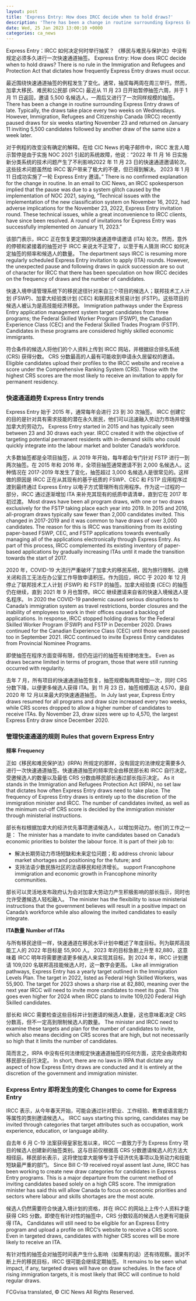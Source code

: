 ```yaml
---
layout: post
title: 'Express Entry: How does IRCC decide when to hold draws?'
description: 'There has been a change in routine surrounding Express Entry draws of late. Typically, the draws take place every two weeks on Wednesdays. However, Immigration, Refugees and Citizenship Canada (IRCC) recently paused draws for six weeks starting November 23 and returned on January 11 inviting 5,500 candidates followed by another draw of the same size […]'
date: Wed, 25 Jan 2023 13:00:10 +0000
categories: ca_news
---
```


Express Entry：IRCC 如何决定何时举行抽奖？ 《移民与难民与保护法》中没有规定必须多久进行一次快速通道抽签。	Express Entry: How does IRCC decide when to hold draws? There is no rule in the Immigration and Refugees and Protection Act that dictates how frequently Express Entry draws must occur.
	
最近围绕快速通道抽签的例程发生了变化。通常，抽奖每两周在周三举行。然而，加拿大移民、难民和公民部 (IRCC) 最近从 11 月 23 日开始暂停抽签六周，并于 1 月 11 日返回，邀请 5,500 名候选人，一周后又进行了一次同样规模的抽签。	There has been a change in routine surrounding Express Entry draws of late. Typically, the draws take place every two weeks on Wednesdays. However, Immigration, Refugees and Citizenship Canada (IRCC) recently paused draws for six weeks starting November 23 and returned on January 11 inviting 5,500 candidates followed by another draw of the same size a week later.
	
对于例程的改变没有确定的解释。在给 CIC News 的电子邮件中，IRCC 发言人暗示暂停是由于实施 NOC 2021 引起的系统故障，他说：“2022 年 11 月 16 日实施新分类系统的技术问题产生了不利影响2022 年 11 月 23 日的快速通道邀请轮次。这些技术问题虽然给 IRCC 客户带来了极大的不便，但已得到解决。 2023 年 1 月 11 日成功实施了一轮 Express Entry 邀请。”	There is no confirmed explanation for the change in routine. In an email to CIC News, an IRCC spokesperson implied that the pause was due to a system glitch caused by the implementation of NOC 2021, saying, “Technical issues with the implementation of the new classification system on November 16, 2022, had adverse implications for the November 23, 2022, Express Entry invitation round. These technical issues, while a great inconvenience to IRCC clients, have since been resolved. A round of invitations for Express Entry was successfully implemented on January 11, 2023.”
	
该部门表示，IRCC 正在恢复更定期的快速通道申请邀请 (ITA) 轮次。然而，意外的停顿和紧接着的抽签对于 IRCC 来说太不正常了，以至于有人猜测 IRCC 如何决定抽签的频率和候选人的数量。	The department says IRCC is resuming more regularly scheduled Express Entry invitation to apply (ITA) rounds. However, the unexpected pause and following draws in quick succession are so out of character for IRCC that there has been speculation on how IRCC decides on the frequency of draws and the number of candidates.
	
快速入境申请管理系统下的移民途径针对来自三个项目的候选人；联邦技术工人计划 (FSWP)、加拿大经验类计划 (CEC) 和联邦技术贸易计划 (FSTP)。这些项目的候选人被认为是高技能经济移民。	Immigration pathways under the Express Entry application management system target candidates from three programs; the Federal Skilled Worker Program (FSWP), the Canadian Experience Class (CEC) and the Federal Skilled Trades Program (FSTP). Candidates in these programs are considered highly skilled economic immigrants.
	
符合条件的候选人将他们的个人资料上传到 IRCC 网站，并根据综合排名系统 (CRS) 获得分数。 CRS 分数最高的人最有可能收到申请永久居留权的邀请。	Eligible candidates upload their profiles to the IRCC website and receive a score under the Comprehensive Ranking System (CRS). Those with the highest CRS scores are the most likely to receive an invitation to apply for permanent residency.
	
### 快速通道趋势	Express Entry trends
	
Express Entry 始于 2015 年，通常每年会进行 23 到 30 次抽签。 IRCC 创建它的目的是针对具有需求技能的潜在永久居民，他们可以迅速融入劳动力市场并增强加拿大的劳动力。	Express Entry started in 2015 and has typically seen between 23 and 30 draws each year. IRCC created it with the objective of targeting potential permanent residents with in-demand skills who could quickly integrate into the labour market and bolster Canada’s workforce.
	
大多数抽签都是全项目抽签，从 2019 年开始，每年都会专门针对 FSTP 进行一到两次抽签。在 2015 年和 2016 年，全项目抽签通常邀请不到 2,000 名候选人。这种情况在 2017-2019 年发生了变化，抽签超过 3,000 名候选人是很常见的。这样做的原因是 IRCC 正在从其现有的基于纸质的 FSWP、CEC 和 FSTP 应用程序过渡到最终通过 Express Entry 以电子方式管理所有应用程序。作为这一过程的一部分，IRCC 通过逐渐增加 ITA 来补充其现有的纸质申请清单，直到它在 2017 年初过渡。	Most draws have been all program draws, with one or two draws exclusively for the FSTP taking place each year into 2019. In 2015 and 2016, all-program draws typically saw fewer than 2,000 candidates invited. This changed in 2017-2019 and it was common to have draws of over 3,000 candidates. The reason for this is IRCC was transitioning from its existing paper-based FSWP, CEC, and FSTP applications towards eventually managing all of the applications electronically through Express Entry. As part of this process, IRCC complemented its existing inventory of paper-based applications by gradually increasing ITAs until it made the transition towards the start of 2017.
	
2020 年，COVID-19 大流行严重破坏了加拿大的移民系统，因为旅行限制、边境关闭和员工无法在办公室工作导致申请积压。作为回应，IRCC 于 2020 年 12 月停止了联邦技术工人计划 (FSWP) 和 FSTP 的抽签。加拿大经验类 (CEC) 的抽签仍在继续，直到 2021 年 9 月也暂停。IRCC 继续邀请来自省的快速入境候选人提名程序。	In 2020 the COVID-19 pandemic caused serious disruptions to Canada’s immigration system as travel restrictions, border closures and the inability of employees to work in their offices caused a backlog of applications. In response, IRCC stopped holding draws for the Federal Skilled Worker Program (FSWP) and FSTP in December 2020. Draws continued for the Canadian Experience Class (CEC) until those were paused too in September 2021. IRCC continued to invite Express Entry candidates from Provincial Nominee Programs.
	
即使抽签在程序方面变得有限，但仍在运行的抽签有规律地发生。	Even as draws became limited in terms of program, those that were still running occurred with regularity.
	
去年 7 月，所有项目的快速通道抽签恢复，抽签规模每两周增加一次，同时 CRS 分数下降，以便更多候选人获得 ITA。到 11 月 23 日，抽签规模高达 4,570，是自 2020 年 12 月以来最大的快速通道抽签。	In July last year, Express Entry draws resumed for all programs and draw size increased every two weeks, while CRS scores dropped to allow a higher number of candidates to receive ITAs. By November 23, draw sizes were up to 4,570, the largest Express Entry draw since December 2020.
	
### 管理快速通道的规则	Rules that govern Express Entry
	
**频率**	**Frequency**
	
正如《移民和难民保护法》(IRPA) 所规定的那样，没有固定的法律规定需要多久进行一次快速通道抽签。快速通道抽签的频率完全由移民部长和 IRCC 自行决定。受邀候选人的数量以及最低 CRS 分数由移民部长通过部长指示决定。	As it stands in the Immigration and Refugees Protection Act (IRPA), no set law that dictates how often Express Entry draws need to take place. The frequency of Express Entry draws is entirely up to the discretion of the immigration minister and IRCC. The number of candidates invited, as well as the minimum cut-off CRS score is decided by the immigration minister through ministerial instructions.
	
部长有权根据加拿大的经济优先事项邀请候选人，以增加劳动力。他们的工作之一是：	The minister has a mandate to invite candidates based on Canada’s economic priorities to bolster the labour force. It is part of their job to:
	
* 解决长期劳动力市场短缺和未来定位问题；和	  address chronic labour market shortages and positioning for the future; and
* 支持法语少数民族社区的法语移民和经济增长。	  support Francophone immigration and economic growth in Francophone minority communities.
	
部长可以灵活地发布政府认为会对加拿大劳动力产生积极影响的部长指示，同时也允许受邀候选人轻松融入。	The minister has the flexibility to issue ministerial instructions that the government believes will result in a positive impact on Canada’s workforce while also allowing the invited candidates to easily integrate.
	
**ITA数量**	**Number of ITAs**
	
与所有移民途径一样，快速通道在移民水平计划中概述了年度目标。列为联邦高技能工人的 2022 年目标是 55,900 人。 2023 年的目标急剧上升至 82,880，这意味着 IRCC 明年将需要邀请更多候选人来实现其目标。到 2024 年，IRCC 计划邀请 109,020 名联邦高技能候选人时，这一数字会更高。	Like all immigration pathways, Express Entry has a yearly target outlined in the Immigration Levels Plan. The target in 2022, listed as Federal High Skilled Workers, was 55,900. The target for 2023 shows a sharp rise at 82,880, meaning over the next year IRCC will need to invite more candidates to meet its goal. This goes even higher for 2024 when IRCC plans to invite 109,020 Federal High Skilled candidates.
	
部长和 IRCC 需要检查这些目标并计划邀请的候选人数量，这也意味着决定 CRS 分数高，但不一定高到限制候选人的数量。	The minister and IRCC need to examine these targets and plan for the number of candidates to invite, which also means deciding on CRS scores that are high, but not necessarily so high that it limits the number of candidates.
	
简而言之，IRPA 中没有任何法律规定快速通道抽签的任何方面，这完全由政府和移民部长自行决定。	In short, there are no laws in IRPA that dictate any aspect of how Express Entry draws are conducted and it is entirely at the discretion of the government and immigration minister.
	
### Express Entry 即将发生的变化	Changes to come for Express Entry
	
IRCC 表示，从今年春天开始，可能会通过针对职业、工作经验、教育或语言能力等属性的类别邀请候选人。	IRCC says starting this spring, candidates may be invited through categories that target attributes such as occupation, work experience, education, or language ability.
	
自去年 6 月 C-19 法案获得皇家批准以来，IRCC 一直致力于为 Express Entry 项目的候选人创建新的抽签类别。这与目前仅根据高 CRS 分数邀请候选人的方法大相径庭。移民部长表示，这将使加拿大能够专注于经济优先事项以及劳动力和技能短缺最严重的部门。	Since Bill C-19 received royal assent last June, IRCC has been working to create new draw categories for candidates in Express Entry programs. This is a major departure from the current method of inviting candidates based solely on a high CRS score. The immigration minister has said this will allow Canada to focus on economic priorities and sectors where labour and skills shortages are the most acute.
	
候选人仍然需要符合快速入境计划的资格，并在 IRCC 的网站上上传个人资料才能获得 CRS 分数。即使在有针对性的抽签中，CRS 分数较高的候选人也更有可能获得 ITA。	Candidates will still need to be eligible for an Express Entry program and upload a profile on IRCC’s website to receive a CRS score. Even in targeted draws, candidates with higher CRS scores will be more likely to receive an ITA.
	
有针对性的抽签会对抽签时间表产生什么影响（如果有的话）还有待观察。面对不断上升的移民目标，IRCC 很可能会继续定期抽签。	It remains to be seen what impact, if any, targeted draws will have on draw schedules. In the face of rising immigration targets, it is most likely that IRCC will continue to hold regular draws.
	

FCGvisa translated, © CIC News All Rights Reserved.
